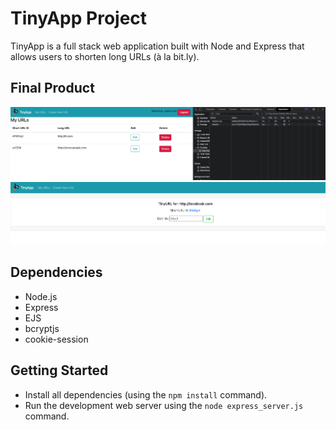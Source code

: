 # TinyApp Project

TinyApp is a full stack web application built with Node and Express that allows users to shorten long URLs (à la bit.ly).

## Final Product

!["A preview of the main page: "](https://github.com/anoukvanbogaert/tinyApp/blob/main/public/images/urls-page.png?raw=true)
!["A preview of the register page"](https://github.com/anoukvanbogaert/tinyApp/blob/main/public/images/register-page.png?raw=true)

## Dependencies

- Node.js
- Express
- EJS
- bcryptjs
- cookie-session

## Getting Started

- Install all dependencies (using the `npm install` command).
- Run the development web server using the `node express_server.js` command.